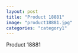 ```yaml
---
layout: post
title: "Product 18881"
image: "product18881.jpg"
categories: "category1"
---
```

Product 18881
